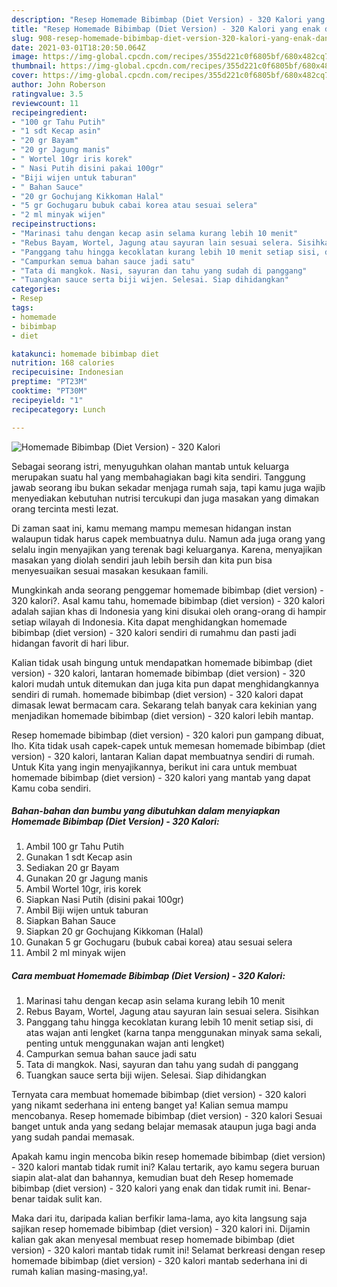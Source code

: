 ```yaml
---
description: "Resep Homemade Bibimbap (Diet Version) - 320 Kalori yang enak dan Mudah Dibuat"
title: "Resep Homemade Bibimbap (Diet Version) - 320 Kalori yang enak dan Mudah Dibuat"
slug: 908-resep-homemade-bibimbap-diet-version-320-kalori-yang-enak-dan-mudah-dibuat
date: 2021-03-01T18:20:50.064Z
image: https://img-global.cpcdn.com/recipes/355d221c0f6805bf/680x482cq70/homemade-bibimbap-diet-version-320-kalori-foto-resep-utama.jpg
thumbnail: https://img-global.cpcdn.com/recipes/355d221c0f6805bf/680x482cq70/homemade-bibimbap-diet-version-320-kalori-foto-resep-utama.jpg
cover: https://img-global.cpcdn.com/recipes/355d221c0f6805bf/680x482cq70/homemade-bibimbap-diet-version-320-kalori-foto-resep-utama.jpg
author: John Roberson
ratingvalue: 3.5
reviewcount: 11
recipeingredient:
- "100 gr Tahu Putih"
- "1 sdt Kecap asin"
- "20 gr Bayam"
- "20 gr Jagung manis"
- " Wortel 10gr iris korek"
- " Nasi Putih disini pakai 100gr"
- "Biji wijen untuk taburan"
- " Bahan Sauce"
- "20 gr Gochujang Kikkoman Halal"
- "5 gr Gochugaru bubuk cabai korea atau sesuai selera"
- "2 ml minyak wijen"
recipeinstructions:
- "Marinasi tahu dengan kecap asin selama kurang lebih 10 menit"
- "Rebus Bayam, Wortel, Jagung atau sayuran lain sesuai selera. Sisihkan"
- "Panggang tahu hingga kecoklatan kurang lebih 10 menit setiap sisi, di atas wajan anti lengket (karna tanpa menggunakan minyak sama sekali, penting untuk menggunakan wajan anti lengket)"
- "Campurkan semua bahan sauce jadi satu"
- "Tata di mangkok. Nasi, sayuran dan tahu yang sudah di panggang"
- "Tuangkan sauce serta biji wijen. Selesai. Siap dihidangkan"
categories:
- Resep
tags:
- homemade
- bibimbap
- diet

katakunci: homemade bibimbap diet 
nutrition: 168 calories
recipecuisine: Indonesian
preptime: "PT23M"
cooktime: "PT30M"
recipeyield: "1"
recipecategory: Lunch

---
```



![Homemade Bibimbap (Diet Version) - 320 Kalori](https://img-global.cpcdn.com/recipes/355d221c0f6805bf/680x482cq70/homemade-bibimbap-diet-version-320-kalori-foto-resep-utama.jpg)

Sebagai seorang istri, menyuguhkan olahan mantab untuk keluarga merupakan suatu hal yang membahagiakan bagi kita sendiri. Tanggung jawab seorang ibu bukan sekadar menjaga rumah saja, tapi kamu juga wajib menyediakan kebutuhan nutrisi tercukupi dan juga masakan yang dimakan orang tercinta mesti lezat.

Di zaman  saat ini, kamu memang mampu memesan hidangan instan walaupun tidak harus capek membuatnya dulu. Namun ada juga orang yang selalu ingin menyajikan yang terenak bagi keluarganya. Karena, menyajikan masakan yang diolah sendiri jauh lebih bersih dan kita pun bisa menyesuaikan sesuai masakan kesukaan famili. 



Mungkinkah anda seorang penggemar homemade bibimbap (diet version) - 320 kalori?. Asal kamu tahu, homemade bibimbap (diet version) - 320 kalori adalah sajian khas di Indonesia yang kini disukai oleh orang-orang di hampir setiap wilayah di Indonesia. Kita dapat menghidangkan homemade bibimbap (diet version) - 320 kalori sendiri di rumahmu dan pasti jadi hidangan favorit di hari libur.

Kalian tidak usah bingung untuk mendapatkan homemade bibimbap (diet version) - 320 kalori, lantaran homemade bibimbap (diet version) - 320 kalori mudah untuk ditemukan dan juga kita pun dapat menghidangkannya sendiri di rumah. homemade bibimbap (diet version) - 320 kalori dapat dimasak lewat bermacam cara. Sekarang telah banyak cara kekinian yang menjadikan homemade bibimbap (diet version) - 320 kalori lebih mantap.

Resep homemade bibimbap (diet version) - 320 kalori pun gampang dibuat, lho. Kita tidak usah capek-capek untuk memesan homemade bibimbap (diet version) - 320 kalori, lantaran Kalian dapat membuatnya sendiri di rumah. Untuk Kita yang ingin menyajikannya, berikut ini cara untuk membuat homemade bibimbap (diet version) - 320 kalori yang mantab yang dapat Kamu coba sendiri.

<!--inarticleads1-->

##### Bahan-bahan dan bumbu yang dibutuhkan dalam menyiapkan Homemade Bibimbap (Diet Version) - 320 Kalori:

1. Ambil 100 gr Tahu Putih
1. Gunakan 1 sdt Kecap asin
1. Sediakan 20 gr Bayam
1. Gunakan 20 gr Jagung manis
1. Ambil  Wortel 10gr, iris korek
1. Siapkan  Nasi Putih (disini pakai 100gr)
1. Ambil Biji wijen untuk taburan
1. Siapkan  Bahan Sauce
1. Siapkan 20 gr Gochujang Kikkoman (Halal)
1. Gunakan 5 gr Gochugaru (bubuk cabai korea) atau sesuai selera
1. Ambil 2 ml minyak wijen




<!--inarticleads2-->

##### Cara membuat Homemade Bibimbap (Diet Version) - 320 Kalori:

1. Marinasi tahu dengan kecap asin selama kurang lebih 10 menit
1. Rebus Bayam, Wortel, Jagung atau sayuran lain sesuai selera. Sisihkan
1. Panggang tahu hingga kecoklatan kurang lebih 10 menit setiap sisi, di atas wajan anti lengket (karna tanpa menggunakan minyak sama sekali, penting untuk menggunakan wajan anti lengket)
1. Campurkan semua bahan sauce jadi satu
1. Tata di mangkok. Nasi, sayuran dan tahu yang sudah di panggang
1. Tuangkan sauce serta biji wijen. Selesai. Siap dihidangkan




Ternyata cara membuat homemade bibimbap (diet version) - 320 kalori yang nikamt sederhana ini enteng banget ya! Kalian semua mampu mencobanya. Resep homemade bibimbap (diet version) - 320 kalori Sesuai banget untuk anda yang sedang belajar memasak ataupun juga bagi anda yang sudah pandai memasak.

Apakah kamu ingin mencoba bikin resep homemade bibimbap (diet version) - 320 kalori mantab tidak rumit ini? Kalau tertarik, ayo kamu segera buruan siapin alat-alat dan bahannya, kemudian buat deh Resep homemade bibimbap (diet version) - 320 kalori yang enak dan tidak rumit ini. Benar-benar taidak sulit kan. 

Maka dari itu, daripada kalian berfikir lama-lama, ayo kita langsung saja sajikan resep homemade bibimbap (diet version) - 320 kalori ini. Dijamin kalian gak akan menyesal membuat resep homemade bibimbap (diet version) - 320 kalori mantab tidak rumit ini! Selamat berkreasi dengan resep homemade bibimbap (diet version) - 320 kalori mantab sederhana ini di rumah kalian masing-masing,ya!.

